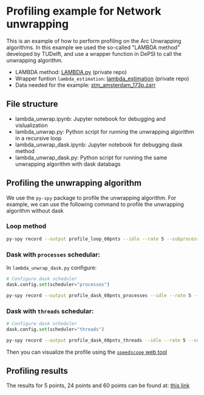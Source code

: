 # Profiling example for Network unwrapping

This is an example of how to perform profiling on the Arc Unwrapping algorithms. In this example we used the so-called "LAMBDA method" developed by TUDelft, and use a wrapper function in DePSI to call the unwrapping algorithm.

- LAMBDA method: [LAMBDA.py](https://github.com/TUDelftGeodesy/DePSI_group/blob/dev/depsi/LAMBDA.py) (private repo)
- Wrapper funtion `lambda_estimation`: [lambda_estimation](https://github.com/TUDelftGeodesy/DePSI_group/blob/dev/depsi/LAMBDA.py) (private repo)
- Data needed for the example: [stm_amsterdam_173p.zarr](https://zenodo.org/records/15324181/files/stm_amsterdam_173p.zarr.zip?download=1)


## File structure

- lambda_unwrap.ipynb: Jupyter notebook for debugging and vislualization
- lambda_unwrap.py: Python script for running the unwrapping algorithm in a recursive loop
- lambda_unwrap_dask.ipynb: Jupyter notebook for debugging dask method
- lambda_unwrap_dask.py: Python script for running the same unwrapping algorithm with dask databags

## Profiling the unwrapping algorithm

We use the `py-spy` package to profile the unwrapping algorithm. For example, we can use the following command to profile the unwrapping algorithm without dask

### Loop method

```sh
py-spy record --output profile_loop_60pnts --idle --rate 5 --subprocesses --format speedscope python lambda_unwrap.py
```

### Dask with `processes` schedular:

In `lambda_unwrap_dask.py` configure: 

```py
# Configure dask scheduler
dask.config.set(scheduler="processes") 
```

```sh
py-spy record --output profile_dask_60pnts_processes --idle --rate 5 --subprocesses --format speedscope python lambda_unwrap_dask.py
```

### Dask with `threads` schedular:

```py
# Configure dask scheduler
dask.config.set(scheduler="threads") 
```

```sh
py-spy record --output profile_dask_60pnts_threads --idle --rate 5 --subprocesses --format speedscope python lambda_unwrap_dask.py
```

Then you can visualize the profile using the [`speedscope` web tool](https://www.speedscope.app/)

## Profiling results

The results for 5 points, 24 points and 60 points can be found at: [this link](https://zenodo.org/records/15393928/files/experiments.zip)